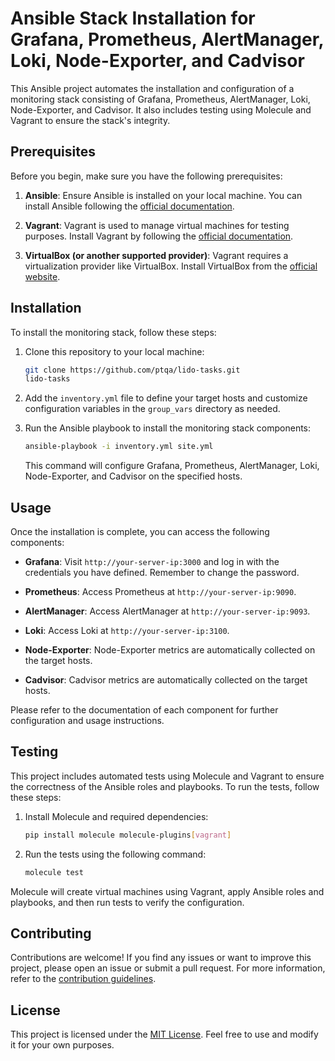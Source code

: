 # Ansible Stack Installation for Grafana, Prometheus, AlertManager, Loki, Node-Exporter, and Cadvisor

This Ansible project automates the installation and configuration of a monitoring stack consisting of Grafana, Prometheus, AlertManager, Loki, Node-Exporter, and Cadvisor. It also includes testing using Molecule and Vagrant to ensure the stack's integrity.

## Prerequisites

Before you begin, make sure you have the following prerequisites:

1. **Ansible**: Ensure Ansible is installed on your local machine. You can install Ansible following the [official documentation](https://docs.ansible.com/ansible/latest/installation_guide/intro_installation.html).

2. **Vagrant**: Vagrant is used to manage virtual machines for testing purposes. Install Vagrant by following the [official documentation](https://www.vagrantup.com/docs/installation).

3. **VirtualBox (or another supported provider)**: Vagrant requires a virtualization provider like VirtualBox. Install VirtualBox from the [official website](https://www.virtualbox.org/).

## Installation

To install the monitoring stack, follow these steps:

1. Clone this repository to your local machine:

   ```bash
   git clone https://github.com/ptqa/lido-tasks.git
   lido-tasks
   ```

2. Add the `inventory.yml` file to define your target hosts and customize configuration variables in the `group_vars` directory as needed.

3. Run the Ansible playbook to install the monitoring stack components:

   ```bash
   ansible-playbook -i inventory.yml site.yml
   ```

   This command will configure Grafana, Prometheus, AlertManager, Loki, Node-Exporter, and Cadvisor on the specified hosts.

## Usage

Once the installation is complete, you can access the following components:

- **Grafana**: Visit `http://your-server-ip:3000` and log in with the credentials you have defined. Remember to change the password.

- **Prometheus**: Access Prometheus at `http://your-server-ip:9090`.

- **AlertManager**: Access AlertManager at `http://your-server-ip:9093`.

- **Loki**: Access Loki at `http://your-server-ip:3100`.

- **Node-Exporter**: Node-Exporter metrics are automatically collected on the target hosts.

- **Cadvisor**: Cadvisor metrics are automatically collected on the target hosts.

Please refer to the documentation of each component for further configuration and usage instructions.

## Testing

This project includes automated tests using Molecule and Vagrant to ensure the correctness of the Ansible roles and playbooks. To run the tests, follow these steps:

1. Install Molecule and required dependencies:

   ```bash
   pip install molecule molecule-plugins[vagrant]
   ```

2. Run the tests using the following command:

   ```bash
   molecule test
   ```

Molecule will create virtual machines using Vagrant, apply Ansible roles and playbooks, and then run tests to verify the configuration.

## Contributing

Contributions are welcome! If you find any issues or want to improve this project, please open an issue or submit a pull request. For more information, refer to the [contribution guidelines](CONTRIBUTING.md).

## License

This project is licensed under the [MIT License](LICENSE). Feel free to use and modify it for your own purposes.
